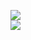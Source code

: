 [![](https://img.shields.io/badge/Made%20With-Github%20Spray-lightgrey.svg?style=for-the-badge&logo=github)](https://github.com/Annihil/github-spray#24576)  
[![](https://i.imgur.com/2DrTn0Z.gif)](https://github.com/Annihil/github-spray)